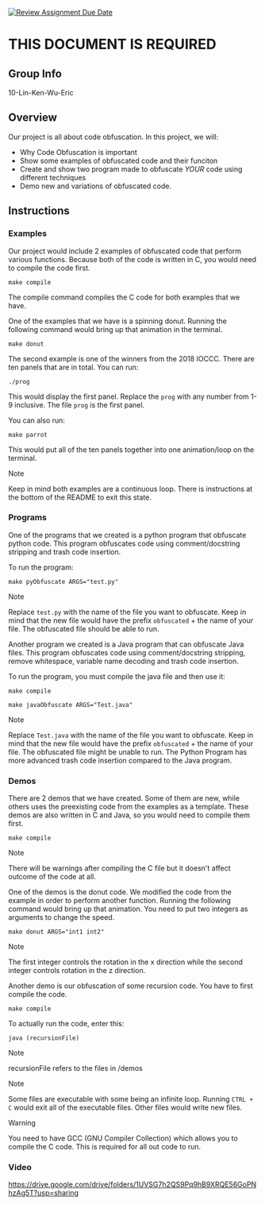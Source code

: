 [![Review Assignment Due Date](https://classroom.github.com/assets/deadline-readme-button-24ddc0f5d75046c5622901739e7c5dd533143b0c8e959d652212380cedb1ea36.svg)](https://classroom.github.com/a/ecp4su41)
# THIS DOCUMENT IS REQUIRED
## Group Info

10-Lin-Ken-Wu-Eric

## Overview

Our project is all about code obfuscation. In this project, we will: 

- Why Code Obfuscation is important 
- Show some examples of obfuscated code and their funciton
- Create and show two program made to obfuscate *YOUR* code using different techniques
- Demo new and variations of obfuscated code. 

## Instructions

### Examples 

Our project would include 2 examples of obfuscated code that perform various functions. Because both of the code is written in C, you would need to compile the code first. 

```
make compile
```

The compile command compiles the C code for both examples that we have. 

One of the examples that we have is a spinning donut. Running the following command would bring up that animation in the terminal. 

```
make donut
```

The second example is one of the winners from the 2018 IOCCC. There are ten panels that are in total. You can run: 

```
./prog
```

This would display the first panel. Replace the `prog` with any number from 1-9 inclusive. The file `prog` is the first panel.

You can also run:

```
make parrot
```

This would put all of the ten panels together into one animation/loop on the terminal.

>[!NOTE]
> Keep in mind both examples are a continuous loop. There is instructions at the bottom of the README to exit this state. 

### Programs

One of the programs that we created is a python program that obfuscate python code. This program obfuscates code using comment/docstring stripping and trash code insertion. 

To run the program:

```
make pyObfuscate ARGS="test.py"
```

>[!NOTE]
> Replace `test.py` with the name of the file you want to obfuscate. Keep in mind that the new file would have the prefix `obfuscated` + the name of your file. The obfuscated file should be able to run. 

Another program we created is a Java program that can obfuscate Java files. This program obfuscates code using comment/docstring stripping, remove whitespace, variable name decoding and trash code insertion. 

To run the program, you must compile the java file and then use it:
```
make compile
```

```
make javaObfuscate ARGS="Test.java"
```

>[!NOTE]
> Replace `Test.java` with the name of the file you want to obfuscate. Keep in mind that the new file would have the prefix `obfuscated` + the name of your file. The obfuscated file might be unable to run. The Python Program has more advanced trash code insertion compared to the Java program. 

### Demos

There are 2 demos that we have created. Some of them are new, while others uses the preexisting code from the examples as a template. These demos are also written in C and Java, so you would need to compile them first. 

```
make compile
```

> [!NOTE]
> There will be warnings after compiling the C file but it doesn't affect outcome of the code at all. 

One of the demos is the donut code. We modified the code from the example in order to perform another function. Running the following command would bring up that animation. You need to put two integers as arguments to change the speed.

```
make donut ARGS="int1 int2" 
```
>[!NOTE]
> The first integer controls the rotation in the x direction while the second integer controls rotation in the z direction.

Another demo is our obfuscation of some recursion code. You have to first compile the code.

```
make compile
```

To actually run the code, enter this:

```
java (recursionFile)
```

>[!NOTE]
> recursionFile refers to the files in /demos

> [!NOTE]
> Some files are executable with some being an infinite loop. Running `CTRL + C` would exit all of the executable files. Other files would write new files. 

> [!WARNING]
> You need to have GCC (GNU Compiler Collection) which allows you to compile the C code. This is required for all out code to run.

### Video 
https://drive.google.com/drive/folders/1UVSG7h2QS9Pq9hB9XRQE56GoPNhzAg5T?usp=sharing
